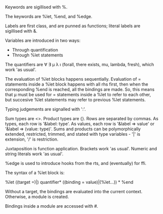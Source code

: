 Keywords are sigillised with %.

The keywords are %let, %end, and %edge.

Labels are first class, and are punned as functions; literal labels are sigillised with &.

Variables are introduced in two ways:

- Through quantification
- Through %let statements

The quantifiers are ∀ ∃ μ λ ı (forall, there exists, mu, lambda, fresh), which work 'as usual'.

The evaluation of %let blocks happens sequentially. Evaluation of = statements inside a %let block happens with all rhs first, then when the corresponding %end is reached, all the bindings are made. So, this means that μ must be used for = statements inside a %let to refer to each other, but succesive %let statements may refer to previous %let statements.

Typing judgements are signalled with ':'.

Sum types are \<\>. Product types are {}. Rows are separated by commas. As types, each row is '&label: type'. As values, each row is '&label ⇒ value' or '&label ⇒ (value: type)'. Sums and products can be polymorphically extended, restricted, trimmed, and stated with type variables - '|' is extension, '/' is restriction.

Juxtaposition is function application. Brackets work 'as usual'. Numeric and string literals work 'as usual'.

%edge is used to introduce hooks from the rts, and (eventually) for ffi.

The syntax of a %let block is:

%let ((target =)|) quantifier\*
  ((binding = value)|(%let...)) \*
%end

Without a target, the bindings are evaluated into the current context. Otherwise, a module is created.

Bindings inside a module are accessed with #.

